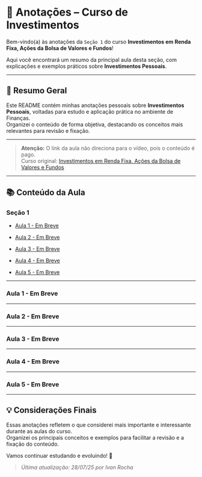 # 📒 Anotações – Curso de Investimentos

Bem-vindo(a) às anotações da ``Seção 1`` do curso **Investimentos em Renda Fixa, Ações da Bolsa de Valores e Fundos**!

Aqui você encontrará um resumo da principal aula desta seção, com explicações e exemplos práticos sobre **Investimentos Pessoais**.

---

## 📝 Resumo Geral

Este README contém minhas anotações pessoais sobre **Investimentos Pessoais**, voltadas para estudo e aplicação prática no ambiente de Finanças.  
Organizei o conteúdo de forma objetiva, destacando os conceitos mais relevantes para revisão e fixação.

---

> **Atenção:** O link da aula não direciona para o vídeo, pois o conteúdo é pago.  
> Curso original: [Investimentos em Renda Fixa, Ações da Bolsa de Valores e Fundos](https://www.udemy.com/course/aprenda-a-investir-seu-dinheiro/?couponCode=KEEPLEARNINGBR#instructor-1)

---

## 📚 Conteúdo da Aula

### Seção 1

- [Aula 1 - Em Breve]()

- [Aula 2 - Em Breve]()
- [Aula 3 - Em Breve]()
- [Aula 4 - Em Breve]()
- [Aula 5 - Em Breve]()

---

### Aula 1 - Em Breve

---

### Aula 2 - Em Breve

---

### Aula 3 - Em Breve

---

### Aula 4 - Em Breve

---

### Aula 5 - Em Breve

---

## 💡 Considerações Finais

Essas anotações refletem o que considerei mais importante e interessante durante as aulas do curso.  
Organizei os principais conceitos e exemplos para facilitar a revisão e a fixação do conteúdo.

Vamos continuar estudando e evoluindo! 🚀

> _Última atualização: 28/07/25 por Ivan Rocha_